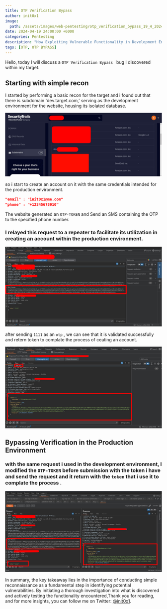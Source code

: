 ```yaml
---
title: OTP Verification Bypass 
author: init0x1
image:
  path: /assets/images/web-pentesting/otp_verification_bypass_19_4_2024/cover.jpeg
date: 2024-04-19 24:00:00 +6000 
categories: Pentesting
description: "How Exploiting Vulnerable Functionality in Development Environments Can Lead to Serious Production Security Issues"
tags: [OTP, OTP BYPASS]
---
```


Hello, today I will discuss a `OTP Verification Bypass ` bug I discovered within my target.

## Starting with simple recon
I started by performing a basic recon for the target and i found  out that there is subdomain 'dev.target.com,' serving as the development environment for the website, housing its isolated database.

![recone](/assets/images/web-pentesting/otp_verification_bypass_19_4_2024/recon.jpeg)

so i start to create an account on it with  the same credentials intended for the production environment.


```json
"email" : "init0x1@me.com"
"phone" : "+12345678910"
```
The website generated an `OTP-TOKEN` and Send an SMS containing the OTP to the specified phone number.


### I relayed this request to a repeater to facilitate its utilization in creating an account within the production environment.

![otp_dev](/assets/images/web-pentesting/otp_verification_bypass_19_4_2024/otp_verification_dev.jpeg)

after sending `1111` as an `otp`  , we can see that it is validated successfully and retern token to complate the process of ceating an account.

![otp_dev_response](/assets/images/web-pentesting/otp_verification_bypass_19_4_2024/response_otp_dev.jpeg)


## Bypassing Verification in the Production Environment

###  with the same request i used in the development environment, I modified  the `OTP-TOKEN` before submission with the token i have and send the request and it return with the `token` that i use it to complate the process .

![otp_verification_bypass](/assets/images/web-pentesting/otp_verification_bypass_19_4_2024/otp_verification_bypass.jpeg)


In summary, the key takeaway lies in the importance of conducting simple reconnaissance as a fundamental step in identifying potential vulnerabilities. By initiating a thorough investigation into what is discovered and actively testing the functionality encountered,Thank you for reading, and for more insights, you can follow me on Twitter: [@init0x1](https://twitter.com/init0x1).
